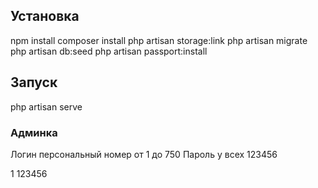 ## Установка
npm install
composer install
php artisan storage:link
php artisan migrate
php artisan db:seed
php artisan passport:install
## Запуск
php artisan serve 

### Админка

Логин персональный номер от 1 до 750 
Пароль у всех 123456

1
123456
